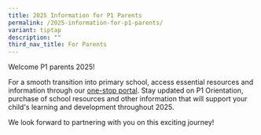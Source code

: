 ```yaml
---
title: 2025 Information for P1 Parents
permalink: /2025-information-for-p1-parents/
variant: tiptap
description: ""
third_nav_title: For Parents
---
```

<p>Welcome P1 parents 2025!</p>
<p>For a smooth transition into primary school, access essential resources
and information through our <a href="https://sites.google.com/moe.edu.sg/ferngreenprimaryschool/home" rel="noopener nofollow" target="_blank">one-stop portal</a>.
Stay updated on P1 Orientation, purchase of school resources and other
information that will support your child's learning and development throughout
2025.</p>
<p>We look forward to partnering with you on this exciting journey!</p>